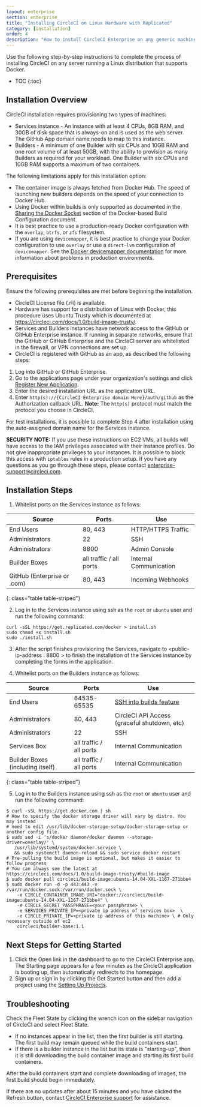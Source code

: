 ```yaml
---
layout: enterprise
section: enterprise
title: "Installing CircleCI on Linux Hardware with Replicated"
category: [installation]
order: 4
description: "How to install CircleCI Enterprise on any generic machine"
---
```


Use the following step-by-step instructions to complete the process of
installing CircleCI on any server running a Linux distribution that supports Docker.  

* TOC
{:toc}

## Installation Overview

CircleCI installation requires provisioning two types of machines:

* Services instance - An instance with at least 4 CPUs, 8GB RAM, and 30GB of disk space that is always-on and is used as the web server.  The GitHub App domain name needs to map to this instance.
* Builders - A minimum of one Builder with six CPUs and 10GB RAM and one root volume of at least 50GB, with the ability to provision as many Builders as required for your workload. One Builder with six CPUs and 10GB RAM supports a maximum of two containers.

The following limitations apply for this installation option:

* The container image is always fetched from Docker Hub.  The speed of launching new builders depends on the speed of your  connection to Docker Hub.
* Using Docker within builds is only supported as documented in the [Sharing the Docker Socket]({{site.baseurl}}/enterprise/docker-builder-config/#sharing-the-docker-socket) section of the Docker-based Build Configuration document.
* It is best practice to use a production-ready Docker configuration with the `overlay`, `btrfs`, or `zfs` filesystem. 
* If you are using `devicemapper`, it is best practice to change your Docker configuration to use `overlay` or use a `direct-lvm` configuration of `devicemapper`. See the [Docker devicemapper documentation](https://docs.docker.com/engine/userguide/storagedriver/device-mapper-driver/) for more information about problems in production environments.

## Prerequisites

Ensure the following prerequisites are met before beginning the installation.

* CircleCI License file (.rli) is available.
* Hardware has support for a distribution of Linux with Docker, this procedure uses Ubuntu Trusty which is documented at https://circleci.com/docs/1.0/build-image-trusty/.
* Services and Builders instances have network access to the GitHub or GitHub Enterprise instance.  If running in separate networks, ensure that the GitHub or GitHub Enterprise and the CircleCI server are whitelisted in the firewall, or VPN connections are set up.
* CircleCI is registered with GitHub as an app, as described the following steps:

1. Log into GitHub or GitHub Enterprise.
2. Go to the applications page under your organization's settings and click [Register New Application](https://github.com/settings/applications/new).
3. Enter the desired installation URL as the application URL.
4. Enter `http(s)://{CircleCI Enterprise domain Here}/auth/github` as the Authorization callback URL. **Note:** The `http(s)` protocol must match the protocol you choose in CircleCI.

For test installations, it is possible to complete Step 4 after installation using the auto-assigned domain name for the Services instance. 

**SECURITY NOTE:** If you use these instructions on EC2 VMs, 
all builds will have access to the IAM privileges associated with their instance profiles. Do not
give inappropriate privileges to your instances. It is possible to block
this access with `iptables` rules in a production setup. If you have any
questions as you go through these steps, please contact <enterprise-support@circleci.com>.

## Installation Steps

1. Whitelist ports on the Services instance as follows:


| Source                      | Ports                   | Use                    |
|-----------------------------|-------------------------|------------------------|
| End Users                   | 80, 443                 | HTTP/HTTPS Traffic     |
| Administrators              | 22                      | SSH                    |
| Administrators              | 8800                    | Admin Console          |
| Builder Boxes               | all traffic / all ports | Internal Communication |
| GitHub (Enterprise or .com) | 80, 443                 | Incoming Webhooks      |
{: class="table table-striped"}

2. Log in to the Services instance using ssh as the `root` or `ubuntu` user and run the following command:

```
curl -sSL https://get.replicated.com/docker > install.sh
sudo chmod +x install.sh
sudo ./install.sh
```

3. After the script finishes provisioning the Services, navigate to <public-ip-address : 8800 > to finish the installation of the Services instance by completing the forms in the application.

4. Whitelist ports on the Builders instance as follows:

| Source                           | Ports                   | Use                                                            |
|----------------------------------|-------------------------|----------------------------------------------------------------|
| End Users                        | 64535-65535             | [SSH into builds feature](https://circleci.com/docs/1.0/ssh-build/) |
| Administrators                   | 80, 443                 | CircleCI API Access (graceful shutdown, etc)                   |
| Administrators                   | 22                      | SSH                                                            |
| Services Box                     | all traffic / all ports | Internal Communication                                         |
| Builder Boxes (including itself) | all traffic / all ports | Internal Communication                                         
{: class="table table-striped"}

5. Log in to the Builders instance using ssh as the `root` or `ubuntu` user and run the following command:

```
$ curl -sSL https://get.docker.com | sh
# How to specify the docker storage driver will vary by distro. You may instead
# need to edit /usr/lib/docker-storage-setup/docker-storage-setup or another config file.
$ sudo sed -i 's/docker daemon/docker daemon --storage-driver=overlay/' \
   /usr/lib/systemd/system/docker.service \
   && sudo systemctl daemon-reload && sudo service docker restart
# Pre-pulling the build image is optional, but makes it easier to follow progress
# You can always see the latest at https://circleci.com/docs/1.0/build-image-trusty/#build-image
$ sudo docker pull circleci/build-image:ubuntu-14.04-XXL-1167-271bbe4
$ sudo docker run -d -p 443:443 -v /var/run/docker.sock:/var/run/docker.sock \
    -e CIRCLE_CONTAINER_IMAGE_URI="docker://circleci/build-image:ubuntu-14.04-XXL-1167-271bbe4" \
    -e CIRCLE_SECRET_PASSPHRASE=<your passphrase> \
    -e SERVICES_PRIVATE_IP=<private ip address of services box>  \
    -e CIRCLE_PRIVATE_IP=<private ip address of this machine> \ # Only necessary outside of ec2
    circleci/builder-base:1.1
```

## Next Steps for Getting Started

1. Click the Open link in the dashboard to go to the CircleCI Enterprise app. The Starting page appears for a few minutes  as the CircleCI application is booting up, then automatically redirects to the homepage.
1. Sign up or sign in by clicking the Get Started button and then add a project using the [Setting Up Projects]({{site.baseurl}}/enterprise/quick-start/).

## Troubleshooting

Check the Fleet State by clicking the wrench icon on the sidebar navigation of CircleCI and select Fleet State.
- If no instances appear in the list, then the first builder is still starting. The first build may remain queued while the build containers start.
- If there is a builder instance in the list but its state is "starting-up", then it is still downloading the build container image and starting its first build containers.

After the build containers start and complete downloading of images, the first build should begin immediately.

If there are no updates after about 15 minutes and you have clicked the Refresh button, contact [CircleCI Enterprise support](mailto:enterprise-support@circleci.com) for assistance.
